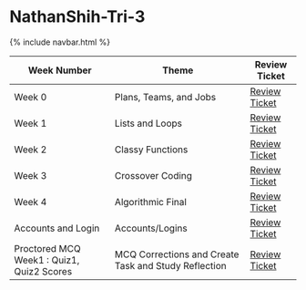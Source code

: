 # NathanShih-Tri-3

{% include navbar.html %}


Week Number | Theme | Review Ticket | 
----- | ----- | ----- | 
Week 0 | Plans, Teams, and Jobs | [Review Ticket](https://github.com/NathanShih04/NathanShih-Tri-3/issues/1) | 
Week 1 | Lists and Loops | [Review Ticket](https://github.com/NathanShih04/NathanShih-Tri-3/issues/2) |
Week 2 | Classy Functions | [Review Ticket](https://github.com/NathanShih04/NathanShih-Tri-3/issues/3) |
Week 3 | Crossover Coding | [Review Ticket](https://github.com/MadCacti/bipbapbopbepbup/commits?author=NathanShih04) |
Week 4 | Algorithmic Final | [Review Ticket](https://github.com/NathanShih04/NathanShih-Tri-3/issues/4) |
Accounts and Login | Accounts/Logins | [Review Ticket](https://github.com/NathanShih04/NathanShih-Tri-3/issues/5) |
Proctored MCQ Week1 : Quiz1, Quiz2 Scores | MCQ Corrections and Create Task and Study Reflection | [Review Ticket](https://github.com/NathanShih04/NathanShih-Tri-3/issues/7) |
